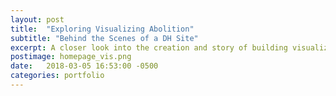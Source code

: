 ```yaml
---
layout: post
title:  "Exploring Visualizing Abolition"
subtitle: "Behind the Scenes of a DH Site"
excerpt: A closer look into the creation and story of building visualizingabolition.org
postimage: homepage_vis.png
date:   2018-03-05 16:53:00 -0500
categories: portfolio
---
```

